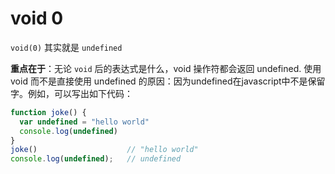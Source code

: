 # void 0

`void(0)` 其实就是 `undefined`

**重点在于**：无论 `void` 后的表达式是什么，void 操作符都会返回 undefined. 使用 void 而不是直接使用 undefined 的原因：因为undefined在javascript中不是保留字。例如，可以写出如下代码：

```javascript
function joke() {
  var undefined = "hello world"
  console.log(undefined)
}
joke()                    // "hello world"
console.log(undefined);   // undefined
```

